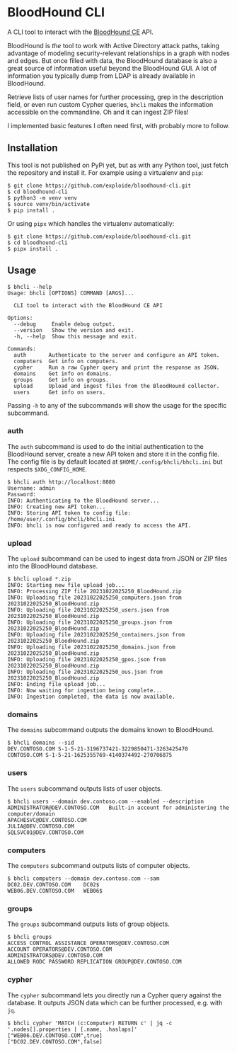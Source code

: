 # BloodHound CLI

A CLI tool to interact with the [BloodHound CE](https://github.com/SpecterOps/BloodHound) API.

BloodHound is *the* tool to work with Active Directory attack paths, taking advantage of modeling security-relevant relationships in a graph with nodes and edges.
But once filled with data, the BloodHound database is also a great source of information useful beyond the BloodHound GUI.
A lot of information you typically dump from LDAP is already available in BloodHound.

Retrieve lists of user names for further processing, grep in the description field, or even run custom Cypher queries, `bhcli` makes the information accessible on the commandline.
Oh and it can ingest ZIP files!

I implemented basic features I often need first, with probably more to follow.


## Installation

This tool is not published on PyPi yet, but as with any Python tool, just fetch the repository and install it.
For example using a virtualenv and `pip`:

```console
$ git clone https://github.com/exploide/bloodhound-cli.git
$ cd bloodhound-cli
$ python3 -m venv venv
$ source venv/bin/activate
$ pip install .
```

Or using `pipx` which handles the virtualenv automatically:

```console
$ git clone https://github.com/exploide/bloodhound-cli.git
$ cd bloodhound-cli
$ pipx install .
```


## Usage

```console
$ bhcli --help
Usage: bhcli [OPTIONS] COMMAND [ARGS]...

  CLI tool to interact with the BloodHound CE API

Options:
  --debug     Enable debug output.
  --version   Show the version and exit.
  -h, --help  Show this message and exit.

Commands:
  auth       Authenticate to the server and configure an API token.
  computers  Get info on computers.
  cypher     Run a raw Cypher query and print the response as JSON.
  domains    Get info on domains.
  groups     Get info on groups.
  upload     Upload and ingest files from the BloodHound collector.
  users      Get info on users.
```

Passing `-h` to any of the subcommands will show the usage for the specific subcommand.


### auth

The `auth` subcommand is used to do the initial authentication to the BloodHound server, create a new API token and store it in the config file.
The config file is by default located at `$HOME/.config/bhcli/bhcli.ini` but respects `$XDG_CONFIG_HOME`.

```console
$ bhcli auth http://localhost:8080
Username: admin
Password:
INFO: Authenticating to the BloodHound server...
INFO: Creating new API token...
INFO: Storing API token to config file: /home/user/.config/bhcli/bhcli.ini
INFO: bhcli is now configured and ready to access the API.
```


### upload

The `upload` subcommand can be used to ingest data from JSON or ZIP files into the BloodHound database.

```console
$ bhcli upload *.zip
INFO: Starting new file upload job...
INFO: Processing ZIP file 20231022025250_BloodHound.zip
INFO: Uploading file 20231022025250_computers.json from 20231022025250_BloodHound.zip
INFO: Uploading file 20231022025250_users.json from 20231022025250_BloodHound.zip
INFO: Uploading file 20231022025250_groups.json from 20231022025250_BloodHound.zip
INFO: Uploading file 20231022025250_containers.json from 20231022025250_BloodHound.zip
INFO: Uploading file 20231022025250_domains.json from 20231022025250_BloodHound.zip
INFO: Uploading file 20231022025250_gpos.json from 20231022025250_BloodHound.zip
INFO: Uploading file 20231022025250_ous.json from 20231022025250_BloodHound.zip
INFO: Ending file upload job...
INFO: Now waiting for ingestion being complete...
INFO: Ingestion completed, the data is now available.
```


### domains

The `domains` subcommand outputs the domains known to BloodHound.

```console
$ bhcli domains --sid
DEV.CONTOSO.COM	S-1-5-21-3196737421-3229850471-3263425470
CONTOSO.COM	S-1-5-21-1625355769-4140374492-270706875
```


### users

The `users` subcommand outputs lists of user objects.

```console
$ bhcli users --domain dev.contoso.com --enabled --description
ADMINISTRATOR@DEV.CONTOSO.COM	Built-in account for administering the computer/domain
APACHESVC@DEV.CONTOSO.COM
JULIA@DEV.CONTOSO.COM
SQLSVC01@DEV.CONTOSO.COM
```


### computers

The `computers` subcommand outputs lists of computer objects.

```console
$ bhcli computers --domain dev.contoso.com --sam
DC02.DEV.CONTOSO.COM	DC02$
WEB06.DEV.CONTOSO.COM	WEB06$
```


### groups

The `groups` subcommand outputs lists of group objects.

```console
$ bhcli groups
ACCESS CONTROL ASSISTANCE OPERATORS@DEV.CONTOSO.COM
ACCOUNT OPERATORS@DEV.CONTOSO.COM
ADMINISTRATORS@DEV.CONTOSO.COM
ALLOWED RODC PASSWORD REPLICATION GROUP@DEV.CONTOSO.COM
```


### cypher

The `cypher` subcommand lets you directly run a Cypher query against the database.
It outputs JSON data which can be further processed, e.g. with `jq`.

```console
$ bhcli cypher 'MATCH (c:Computer) RETURN c' | jq -c '.nodes[].properties | [.name, .haslaps]'
["WEB06.DEV.CONTOSO.COM",true]
["DC02.DEV.CONTOSO.COM",false]
```
